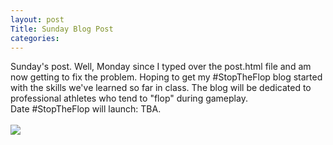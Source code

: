 ```yaml
---
layout: post
Title: Sunday Blog Post
categories: 
---
```


Sunday's post. Well, Monday since I typed over the post.html file and am now getting to fix the problem. Hoping to get my #StopTheFlop blog started with the skills we've learned so far in class. The blog will be dedicated to professional athletes who tend to "flop" during gameplay.
<br>
Date #StopTheFlop will launch: TBA.
<br>
<br>
<img src="http://usatthebiglead.files.wordpress.com/2014/06/robben-gets-the-call-against-mexico.gif">